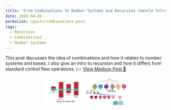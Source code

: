 ```yaml
---
title: 'From Combinations to Number Systems and Recursion (Gentle Intro)'
date: 2020-04-26
permalink: /posts/combinations-post
tags:
  - Recursion
  - Combinations
  - Number systems
---
```


This post discusses the idea of combinations and how it relates to number systems and bases. I also give an intro to recursion and how it differs from standard control flow operations.
👉 [View Medium Post 🔗](https://medium.com/analytics-vidhya/what-if-the-number-of-nested-loops-depends-on-inputs-at-runtime-4b161721eb22 "Medium Post")
<div style="text-align: center;">
  <img src="/images/num.webp" alt="blog1 preview1" style="width: 25%;">
  <img src="/images/num2.webp" alt="blog1 preview2" style="width: 25%;">
</div>

